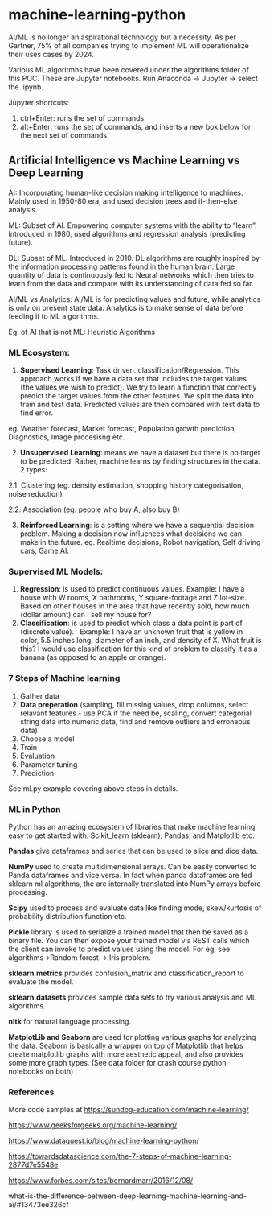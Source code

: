 # machine-learning-python

AI/ML is no longer an aspirational technology but a necessity. As per Gartner, 75% of all companies trying to implement ML will operationalize their uses cases by 2024.

Various ML algoritmhs have been covered under the algorithms folder of this POC. These are Jupyter notebooks. Run Anaconda -> Jupyter -> select the .ipynb. 

Jupyter shortcuts:
1. ctrl+Enter: runs the set of commands
2. alt+Enter: runs the set of commands, and inserts a new box below for the next set of commands.

## Artificial Intelligence vs Machine Learning vs Deep Learning

AI: Incorporating human-like decision making intelligence to machines. Mainly used in 1950-80 era, and used decision trees and if-then-else analysis. 

ML: Subset of AI. Empowering computer systems with the ability to “learn”. Introduced in 1980, used algorithms and regression analysis (predicting future).

DL: Subset of ML. Introduced in 2010. DL algorithms are roughly inspired by the information processing patterns found in the human brain. Large quantity of data is continuously fed to Neural networks which then tries to learn from the data and compare with its understanding of data fed so far.

AI/ML vs Analytics: AI/ML is for predicting values and future, while analytics is only on present state data. Analytics is to make sense of data before feeding it to ML algorithms.

Eg. of AI that is not ML: Heuristic Algorithms

### ML Ecosystem:

1. **Supervised Learning**: Task driven. classification/Regression. This approach works if we have a data set that includes the target values (the values we wish to predict). We try to learn a function that correctly predict the target values from the other features. We split the data into train and test data. Predicted values are then compared with test data to find error.

eg. Weather forecast, Market forecast, Population growth prediction, Diagnostics, Image procesisng etc. 

2. **Unsupervised Learning**: means we have a dataset but there is no target to be predicted. Rather, machine learns by finding structures in the data. 2 types:

2.1. Clustering (eg. density estimation, shopping history categorisation, noise reduction) 

2.2. Association (eg. people who buy A, also buy B)

3. **Reinforced Learning**: is a setting where we have a sequential decision problem. Making a decision now influences what decisions we can make in the future. eg. Realtime decisions, Robot navigation, Self driving cars, Game AI.

### Supervised ML Models:
1. **Regression**: is used to predict continuous values. 
Example: I have a house with W rooms, X bathrooms, Y square-footage and Z lot-size. Based on other houses in the area that have recently sold, how much (dollar amount) can I sell my house for? 
2. **Classification**: is used to predict which class a data point is part of (discrete value).  
Example: I have an unknown fruit that is yellow in color, 5.5 inches long, diameter of an inch, and density of X. What fruit is this? I would use classification for this kind of problem to classify it as a banana (as opposed to an apple or orange). 

### 7 Steps of Machine learning

1. Gather data
2. **Data preperation** (sampling, fill missing values, drop columns, select relavant features - use PCA if the need be, scaling, convert categorial string data into numeric data, find and remove outliers and erroneous data)
3. Choose a model
4. Train
5. Evaluation
6. Parameter tuning
7. Prediction

See ml.py example covering above steps in details.

### ML in Python

Python has an amazing ecosystem of libraries that make machine learning easy to get started with: Scikit_learn (sklearn), Pandas, and Matplotlib etc. 

**Pandas** give dataframes and series that can be used to slice and dice data.

**NumPy** used to create multidimensional arrays. Can be easily converted to Panda dataframes and vice versa. In fact when panda dataframes are fed sklearn ml algorithms, the are internally translated into NumPy arrays before processing.

**Scipy** used to process and evaluate data like finding mode, skew/kurtosis of probability distribution function etc.

**Pickle** library is used to serialize a trained model that then be saved as a binary file. You can then expose your trained model via REST calls which the client can invoke to predict values using the model.
For eg, see algorithms->Random forest -> Iris problem. 

**sklearn.metrics** provides confusion_matrix and classification_report to evaluate the model.

**sklearn.datasets** provides sample data sets to try various analysis and ML algorithms.

**nltk** for natural language processing.

**MatplotLib and Seaborn** are used for plotting various graphs for analyzing the data. Seaborn is basically a wrapper on top of Matplotlib that helps create matplotlib graphs with more aesthetic appeal, and also provides some more graph types. (See data folder for crash course python notebooks on both)


### References
More code samples at https://sundog-education.com/machine-learning/

https://www.geeksforgeeks.org/machine-learning/

https://www.dataquest.io/blog/machine-learning-python/  

https://towardsdatascience.com/the-7-steps-of-machine-learning-2877d7e5548e  

https://www.forbes.com/sites/bernardmarr/2016/12/08/

what-is-the-difference-between-deep-learning-machine-learning-and-ai/#13473ee326cf

